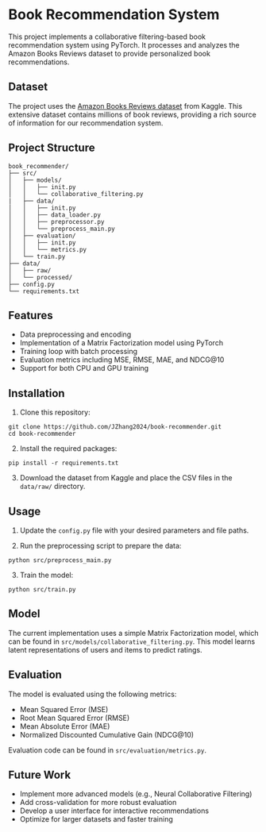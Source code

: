 # Book Recommendation System

This project implements a collaborative filtering-based book recommendation system using PyTorch. It processes and analyzes the Amazon Books Reviews dataset to provide personalized book recommendations.

## Dataset

The project uses the [Amazon Books Reviews dataset](https://www.kaggle.com/datasets/mohamedbakhet/amazon-books-reviews/data) from Kaggle. This extensive dataset contains millions of book reviews, providing a rich source of information for our recommendation system.

## Project Structure
```
book_recommender/
├── src/
│   ├── models/
│   │   ├── init.py
│   │   └── collaborative_filtering.py
|   ├── data/
│   │   ├── init.py
│   │   ├── data_loader.py
│   │   ├── preprocessor.py
│   │   └── preprocess_main.py
│   ├── evaluation/
│   │   ├── init.py
│   │   └── metrics.py
│   └── train.py
├── data/
│   ├── raw/
│   └── processed/
├── config.py
└── requirements.txt
```

## Features

- Data preprocessing and encoding
- Implementation of a Matrix Factorization model using PyTorch
- Training loop with batch processing
- Evaluation metrics including MSE, RMSE, MAE, and NDCG@10
- Support for both CPU and GPU training

## Installation

1. Clone this repository:
```
git clone https://github.com/JZhang2024/book-recommender.git
cd book-recommender
```
2. Install the required packages:
```
pip install -r requirements.txt
```
3. Download the dataset from Kaggle and place the CSV files in the `data/raw/` directory.

## Usage

1. Update the `config.py` file with your desired parameters and file paths.

2. Run the preprocessing script to prepare the data:
```
python src/preprocess_main.py
```
3. Train the model:
```
python src/train.py
```

## Model

The current implementation uses a simple Matrix Factorization model, which can be found in `src/models/collaborative_filtering.py`. This model learns latent representations of users and items to predict ratings.

## Evaluation

The model is evaluated using the following metrics:
- Mean Squared Error (MSE)
- Root Mean Squared Error (RMSE)
- Mean Absolute Error (MAE)
- Normalized Discounted Cumulative Gain (NDCG@10)

Evaluation code can be found in `src/evaluation/metrics.py`.

## Future Work

- Implement more advanced models (e.g., Neural Collaborative Filtering)
- Add cross-validation for more robust evaluation
- Develop a user interface for interactive recommendations
- Optimize for larger datasets and faster training